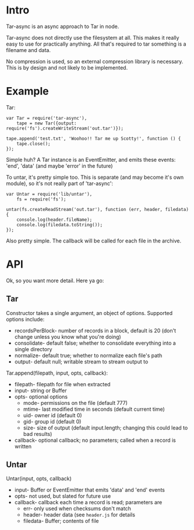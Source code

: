 Intro
=====

Tar-async is an async approach to Tar in node.

Tar-async does not directly use the filesystem at all. This makes it really easy to use for practically anything. All that's required to tar something is a filename and data.

No compression is used, so an external compression library is necessary.  This is by design and not likely to be implemented.

Example
=======

Tar:

	var Tar = require('tar-async'),
		tape = new Tar({output: require('fs').createWriteStream('out.tar')});
	
	tape.append('test.txt', 'Woohoo!! Tar me up Scotty!', function () {
		tape.close();
	});

Simple huh? A Tar instance is an EventEmitter, and emits these events: 'end', 'data' (and maybe 'error' in the future)

To untar, it's pretty simple too. This is separate (and may become it's own module), so it's not really part of 'tar-async':

	var Untar = require('lib/untar'),
		fs = require('fs');
	
	untar(fs.createReadStream('out.tar'), function (err, header, filedata) {
		console.log(header.fileName);
		console.log(filedata.toString());
	});

Also pretty simple. The callback will be called for each file in the archive.

API
===

Ok, so you want more detail.  Here ya go:

Tar
---

Constructor takes a single argument, an object of options.  Supported options include:

* recordsPerBlock- number of records in a block, default is 20 (don't change unless you know what you're doing)
* consolidate- default false; whether to consolidate everything into a single directory
* normalize- default true; whether to normalize each file's path
* output- default null; writable stream to stream output to

Tar.append(filepath, input, opts, callback):

* filepath- filepath for file when extracted
* input- string or Buffer
* opts- optional options
  * mode- permissions on the file (default 777)
  * mtime- last modified time in seconds (default current time)
  * uid- owner id (default 0)
  * gid- group id (default 0)
  * size- size of output (default input.length; changing this could lead to bad results)
* callback- optional callback; no parameters; called when a record is written

Untar
-----

Untar(input, opts, callback)

* input- Buffer or EventEmitter that emits 'data' and 'end' events
* opts- not used, but slated for future use
* callback- callback each time a record is read; parameters are
  * err- only used when checksums don't match
  * header- header data (see `header.js` for details
  * filedata- Buffer; contents of file
